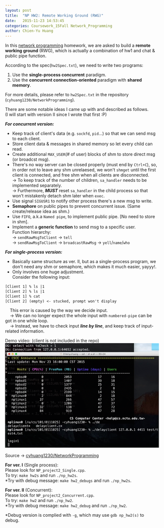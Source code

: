 ```yaml
---
layout: post
title:  "NP HW2: Remote Working Ground (RWG)"
date:   2015-11-23 14:53:45
categories: Coursework_15Fall Network_Programming
author: Chien-Yu Huang
---
```

In this [network programming](https://course.nctu.edu.tw/Course/CrsOutline/show.asp?Acy=104&Sem=1&CrsNo=5247) homework, we are asked to build a <b>remote working ground</b> (RWG), which is actually a combination of hw1 and chat & public pipe function.

According to the spec(`hw2Spec.txt`), we need to write two programs:<br/>
1. Use the <b>single-process concurrent</b> paradigm.<br/>
2. Use the <b>concurrent connection-oriented</b> paradigm with <b>shared memory</b>.

For more details, please refer to `hw2Spec.txt` in the repository (`cyhuang1230/NetworkProgramming`).

There are some notable ideas I came up with and described as follows.<br/>
(I will start with version II since I wrote that first :P)

***For concurrent version:***

- Keep track of client's data (e.g. `sockfd`, `pid`...) so that we can send msg to each client.
- Store client data & messages in shared memory so let every child can read.
- Create additional `MAX_USER`(# of user) blocks of shm to store direct msg (or broadcst msg).
- There's no way server can be closed properly (must end by `Ctrl+C`), so, in order not to leave any shm unrelaesed,
  we won't `shmget` until the first client is connected, and free shm when all clients are disconnected.<br/>
  → To keep track of the number of children, `sa_handler` needs to be implemented separately.<br/>
  → Furthermore, ***MUST*** reset `sa_handler` in the child process so that won't mistakenly detach shm later when `exec`.
- Use signal `SIGUSR1` to notify other process there's a new msg to write.
- __Semaphore__ on public pipes to prevent concurrent issue. (Same create/release idea as shm.)
- Use `FIFO`, a.k.a `Named pipe`, to implement public pipe. [No need to store in shm].
- Implement a __generic function__ to send msg to a specific user.<br/>
Function hierarchy:<br/>
→ `sendRawMsgToClient` → `tell` <br/>
→ `sendRawMsgToClient` → `broadcastRawMsg`  → `yell`/`name`/`who`

***For single-process version:***

- Basically same structure as ver. II, 
  but as a single-process program, we don't need any shm or semaphore, which makes it much easier, yayyy!.
- Only involves one huge adjustment.<br/>
  Consider the following input:
    
~~~
[Client 1] % ls |1
[Client 2] % ls |1
[Client 1] % cat
[Client 2] (empty) <- stucked, prompt won't display
~~~

&nbsp;&nbsp;&nbsp;&nbsp;This error is caused by the way we decide input.<br/>
&nbsp;&nbsp;&nbsp;&nbsp;→ We can no longer expect the whole input with `numbered-pipe` can be got in one while loop.<br/>
&nbsp;&nbsp;&nbsp;&nbsp;→ Instead, we have to check input ***line by line***, and keep track of input-related information.



	
Demo video: (client is not included in the repo)<br/>
![np_hw2_demo](/resources/np_hw2.gif)

Source → [cyhuang1230/NetworkProgramming](https://github.com/cyhuang1230/NetworkProgramming) <br/>

<b>For ver. I</b> (Single process):<br/>
Please look for `NP_project2_Single.cpp`. <br/>
To try: `make hw2s` and run `./np_hw2s`. <br/>
*Try with debug message: `make hw2_debugs` and run `./np_hw2s`.

<b>For ver. II</b> (Concurrent):<br/>
Please look for `NP_project2_Concurrent.cpp`. <br/>
To try: `make hw2` and run `./np_hw2`. <br/>
*Try with debug message: `make hw2_debug` and run `./np_hw2`.

*Debug version is complied with `-g`, which may use `gdb np_hw2(s)` to debug.
